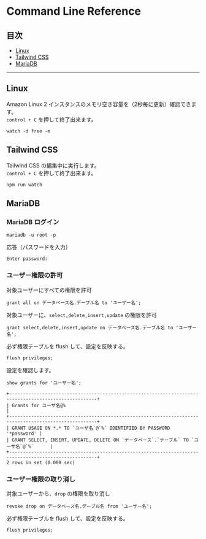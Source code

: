 # Command Line Reference


## 目次
+ [Linux](#linux)
+ [Tailwind CSS](#tailwind_css)
+ [MariaDB](#mariadb)

***

## <a name="linux"></a>Linux
Amazon Linux 2 インスタンスのメモリ空き容量を（2秒毎に更新）確認できます。<br>```control + C``` を押して終了出来ます。
```
watch -d free -m
```

## <a name="tailwind_css"></a>Tailwind CSS
Tailwind CSS の編集中に実行します。
<br>```control + C``` を押して終了出来ます。
```
npm run watch
```

## <a name="mariadb"></a>MariaDB

### MariaDB ログイン
```
mariadb -u root -p
```
応答（パスワードを入力）
```
Enter password:
```

### ユーザー権限の許可
対象ユーザーにすべての権限を許可
```
grant all on データベース名.デーブル名 to 'ユーザー名';
```

対象ユーザーに、`select,delete,insert,update` の権限を許可
```
grant select,delete,insert,update on データベース名.デーブル名 to 'ユーザー名';
```

必ず権限テーブルを flush して、設定を反映する。
```
flush privileges;
```

設定を確認します。
```
show grants for 'ユーザー名';
```

```
+------------------------------------------------------------------------------------------------------+
| Grants for ユーザ名@%                                                                                   |
+------------------------------------------------------------------------------------------------------+
| GRANT USAGE ON *.* TO `ユーザ名`@`%` IDENTIFIED BY PASSWORD '*password' |
| GRANT SELECT, INSERT, UPDATE, DELETE ON `データベース`.`テーブル` TO `ユーザ名`@`%`      |
+------------------------------------------------------------------------------------------------------+
2 rows in set (0.000 sec)
```

### ユーザー権限の取り消し
対象ユーザーから、`drop` の権限を取り消し
```
revoke drop on データベース名.デーブル名 from 'ユーザー名';
```

必ず権限テーブルを flush して、設定を反映する。
```
flush privileges;
```

